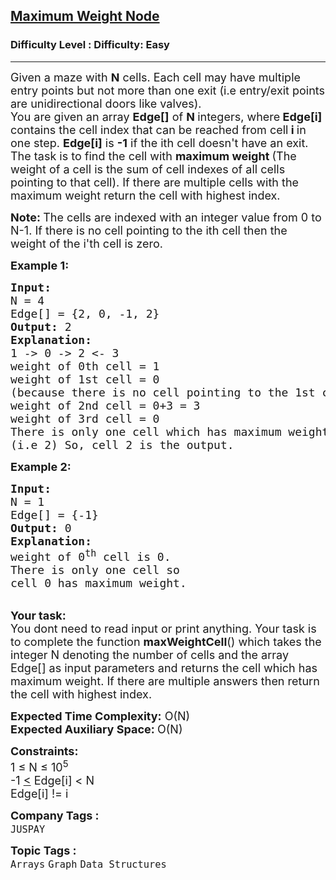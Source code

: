 <h2><a href="https://www.geeksforgeeks.org/problems/maximum-weight-node--170645/1">Maximum Weight Node</a></h2><h3>Difficulty Level : Difficulty: Easy</h3><hr><div class="problems_problem_content__Xm_eO"><p><span style="font-size: 18px;">Given a maze with&nbsp;<strong>N</strong> cells. Each cell may have multiple entry points but not more than one exit (i.e entry/exit points are unidirectional doors like valves).<br>You are given an array <strong>Edge[]</strong> of <strong>N </strong>integers,&nbsp;where<strong> Edge[i] </strong>contains the cell index that can be reached from cell<strong>&nbsp;i </strong>in one step. <strong>Edge[i]</strong> is <strong>-1</strong> if the ith cell doesn't have an exit.&nbsp;<br>The task is to find the cell with&nbsp;<strong>maximum weight </strong>(The weight of a cell is the sum of&nbsp;cell indexes of all cells pointing to that cell). If there are multiple cells with the maximum weight return the cell with&nbsp;highest index.</span></p>
<p><span style="font-size: 18px;"><strong>Note:&nbsp;</strong>The cells are indexed with an integer value from 0 to N-1.&nbsp;If there is no cell pointing to the ith cell then the weight of the i'th cell is zero.</span></p>
<p><span style="font-size: 18px;"><strong><strong>Example 1:</strong></strong></span></p>
<pre><span style="font-size: 18px;"><strong><strong>Input:</strong>
</strong>N = 4
Edge[] = {2, 0, -1, 2}<strong>
<strong>Output:</strong> </strong>2<strong>
<strong>Explanation</strong>: 
</strong>1 -&gt; 0 -&gt; 2 &lt;- 3
weight of 0th cell = 1
weight of 1st cell = 0 
(because there is no cell pointing to the 1st cell)
weight of 2nd cell = 0+3 = 3
weight of 3rd cell = 0
There is only one cell which has maximum weight
(i.e 2) So, cell 2 is the output.
</span></pre>
<p><span style="font-size: 18px;"><strong><strong>Example 2:</strong></strong></span></p>
<pre><span style="font-size: 18px;"><strong><strong>Input:</strong>
</strong>N = 1
Edge[] = {-1}<strong>
<strong>Output:</strong> </strong>0<strong>
<strong>Explanation</strong>:
</strong>weight of 0<sup>th</sup> cell is 0.
There is only one cell so 
cell 0 has maximum weight.
</span></pre>
<p><br><span style="font-size: 18px;"><strong><strong>Your task:</strong></strong><br>You dont need to read input or print anything. Your task is to complete the function&nbsp;<strong>maxWeightCell</strong>()&nbsp;which takes the integer N&nbsp;denoting the number of cells&nbsp;and the array Edge[]&nbsp;as input parameters and returns the cell which has maximum weight. If there are multiple answers then return the cell with highest index.</span></p>
<p><span style="font-size: 18px;"><strong><strong>Expected Time Complexity:</strong></strong>&nbsp;O(N)<br><strong><strong>Expected Auxiliary Space:&nbsp;</strong></strong>O(N)</span></p>
<p><span style="font-size: 18px;"><strong><strong>Constraints:</strong></strong><br>1 ≤ N&nbsp;≤ 10<sup>5</sup><br>-1 <u>&lt;</u> Edge[i] &lt; N<br>Edge[i] != i</span></p></div><p><span style=font-size:18px><strong>Company Tags : </strong><br><code>JUSPAY</code>&nbsp;<br><p><span style=font-size:18px><strong>Topic Tags : </strong><br><code>Arrays</code>&nbsp;<code>Graph</code>&nbsp;<code>Data Structures</code>&nbsp;